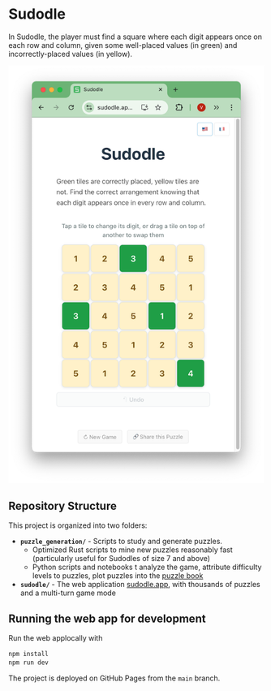 # Sudodle

In Sudodle, the player must find a square where each digit appears once on each row and column, given some well-placed values (in green) and incorrectly-placed values (in yellow).

<img src="sudodle_screenshot.png" alt="Sudodle screenshot">

## Repository Structure

This project is organized into two folders:

- **`puzzle_generation/`** - Scripts to study and generate puzzles.
  - Optimized Rust scripts to mine new puzzles reasonably fast (particularly useful for Sudodles of size 7 and above)
  - Python scripts and notebooks t analyze the game, attribute difficulty levels to puzzles, plot puzzles into the [puzzle book](./study/sudodles_puzzle_book.pdf)
- **`sudodle/`** - The web application [sudodle.app](https://sudodle.app), with thousands of puzzles and a multi-turn game mode

## Running the web app for development

Run the web applocally with 

```bash
npm install
npm run dev
```

The project is deployed on GitHub Pages from the `main` branch.
